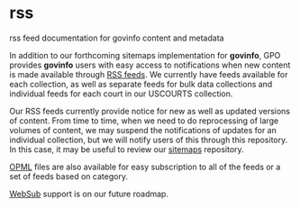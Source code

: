 # rss
rss feed documentation for govinfo content and metadata

In addition to our forthcoming sitemaps implementation for **govinfo**, GPO provides **govinfo** users with easy access to notifications when new content is made available through [RSS feeds](https://www.govinfo.gov/feeds). We currently have feeds available for each collection, as well as separate feeds for bulk data collections and individual feeds for each court in our USCOURTS collection.

Our RSS feeds currently provide notice for new as well as updated versions of content. From time to time, when we need to do reprocessing of large volumes of content, we may suspend the notifications of updates for an individual collection, but we will notify users of this through this repository. In this case, it may be useful to review our [sitemaps](https://www.github/usgpo/sitemap) repository. 

[OPML](https://www.github.com/usgpo/rss/tree/master/opml) files are also available for easy subscription to all of the feeds or a set of feeds based on category.

[WebSub](https://github.com/w3c/websub) support is on our future roadmap.
